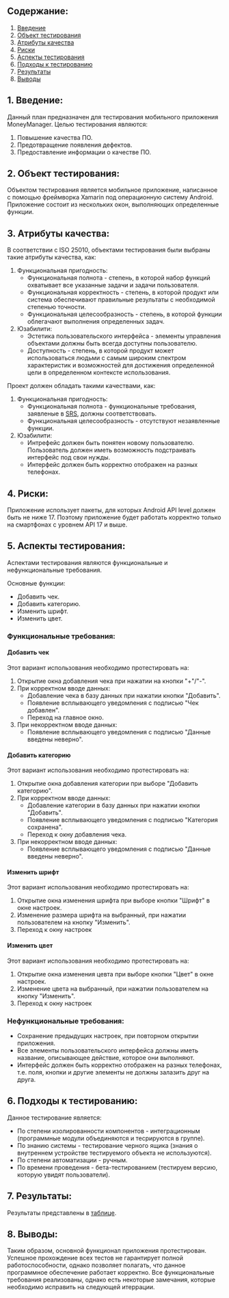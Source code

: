 ## Содержание: 

1. [Введение](#Введение) <br>
2. [Объект тестирования](#1) <br>
3. [Атрибуты качества](#2) <br>
4. [Риски](#2) <br>
5. [Аспекты тестирования](#3) <br>
6. [Подходы к тестированию](#4) <br>
7. [Результаты](#5) <br>
8. [Выводы](#6) <br>


## 1. Введение: <a name="Введение"> </a>
Данный план предназначен для тестирования мобильного приложения MoneyManager. Целью тестирования являются:
<ul>
  <li type="1">Повышение качества ПО.</li> 
  <li type="1">Предотвращение появления дефектов.</li> 
  <li type="1">Предоставление информации о качестве ПО.</li>
</ul>
 
## 2. Объект тестирования: <a name="1"> </a>
Объектом тестирования является мобильное приложение, написанное с помощью фреймворка Xamarin под операционную систему Android. Приложение состоит из нескольких окон, выполняющих определенные функции.

## 3. Атрибуты качества: <a name="2"> </a>
В соответствии с ISO 25010, объектами тестирования были выбраны такие атрибуты качества, как:
<ul>
	<li type="1">Функциональная пригодность:
	<ul>
		<li>Функциональная полнота - степень, в которой набор функций охватывает все указанные задачи и задачи пользователя.</li> 
		<li>Функциональная корректность - степень, в которой продукт или система обеспечивают правильные результаты с необходимой степенью точности.</li> 
		<li>Функциональная целесообразность - степень, в которой функции облегачают выполнения определенных задач.</li>
	</ul>
	<li type="1"> Юзабилити:
	<ul>
		<li>Эстетика пользовательского интерфейса - элементы управления объектами должны быть всегда доступны пользователю.</li> 
		<li>Доступность - степень, в которой продукт может использоваться людьми с самым широким спектром характеристик и возможностей для достижения определенной цели в определенном контексте использования.</li> 
	</ul>
</ul>
Проект должен обладать такими качествами, как:
<ul>
  <li type="1">Функциональная пригодность: 
  <ul>
	<li>Функциональная полнота - функциональные требования, заявленые в <a href=http://www.dominsoft.ru/flash.php> SRS</a>, должны соответствовать.</li> 
	<li>Функциональная целесообразность - отсутствуют незаявленные функции.</li>
  </ul>
  <li type="1">Юзабилити:
  <ul>
	<li>Интрефейс должен быть понятен новому пользователю. Пользователь должен иметь возможность подстраивать интерфейс под свои нужды.</li> 
	<li>Интерфейс должен быть корректно отображен на разных телефонах. 
  </ul>
</ul>

 

## 4. Риски: <a name="3"> </a>
Приложение использует пакеты, для которых Android API level должен быть не ниже 17. Поэтому приложение будет работать корректно только на смартфонах с уровнем API 17 и выше.

## 5. Аспекты тестирования: <a name="4"> </a>
Аспектами тестирования являются функциональные и нефункциональные требования.

Основные функции:
<ul>
	<li>Добавить чек.</li> 
	<li>Добавить категорию.</li> 
	<li>Изменить шрифт.</li>
	<li>Изменить цвет.</li>
</ul>

### Функциональные требования:

#### Добавить чек

Этот вариант использования необходимо протестировать на:
<ul>
	<li type="1"> Открытие окна добавления чека при нажатии на кнопки "+"/"-".</li>
	<li type="1"> При корректном вводе данных:
	<ul>
		<li> Добавление чека в базу данных при нажатии кнопки "Добавить".</li>
		<li>Появление всплывающего уведомления с подписью "Чек добавлен".</li> 
		<li>Переход на главное окно.</li>
    </ul>
	<li type="1"> При некорректном вводе данных: 
	<ul>
		<li>Появление всплывающего уведомления с подписью "Данные введены неверно".</li> 
    </ul>
</ul>

#### Добавить категорию
Этот вариант использования необходимо протестировать на:
<ul>
	<li type="1"> Открытие окна добавления категории при выборе "Добавить категорию".</li>
	<li type="1"> При корректном вводе данных:
	<ul>
		<li>Добавление категории в базу данных при нажатии кнопки "Добавить".</li>
		<li>Появление всплывающего уведомления с подписью "Категория сохранена".</li> 
		<li>Переход к окну добавления чека.</li>
    </ul>
	<li type="1"> При некорректном вводе данных: 
	<ul>
		<li>Появление всплывающего уведомления с подписью "Данные введены неверно".</li> 
    </ul>
</ul>

#### Изменить шрифт
Этот вариант использования необходимо протестировать на:
<ul>
	<li type="1"> Открытие окна изменения шрифта при выборе кнопки "Шрифт" в окне настроек.</li>
	<li type="1"> Изменение размера шрифта на выбранный, при нажатии пользователем на кнопку "Изменить".</li>
	<li type="1"> Переход к окну настроек </li>
</ul>

#### Изменить цвет
Этот вариант использования необходимо протестировать на:
<ul>
	<li type="1"> Открытие окна изменения цевта при выборе кнопки "Цвет" в окне настроек.</li>
	<li type="1"> Изменение цвета на выбранный, при нажатии пользователем на кнопку "Изменить".</li>
	<li type="1"> Переход к окну настроек </li>
</ul>

### Нефункциональные требования:
<ul>
	<li> Сохранение предыдущих настроек, при повторном открытии приложения.</li>
	<li> Все элементы пользовательского интерфейса должны иметь название, описывающее действие, которое они выполняют.</li>
	<li> Интерфейс должен быть корректно отображен на разных телефонах, т.е. поля, кнопки и другие элементы не должны залазить друг на друга. </li>
</ul>


## 6. Подходы к тестированию: <a name="5"> </a>
Данное тестирование является:
<ul>
	<li>По степени изолированности компонентов - интеграционным (программные модули объединяются и тесрируются в группе).</li> 
	<li>По знанию системы - тестирование черного ящика (знания о внутреннем устройстве тестируемого объекта не используются).</li> 
	<li>По степени автоматизации - ручным.</li>
	<li>По времени проведения - бета-тестированием (тестируем версию, которую увидят пользователи).</li>
</ul>

## 7. Результаты: <a name="6"> </a>
Результаты представлены в [таблице](https://github.com/DanaKlimova/Money-Manager/blob/master/Testing/Test%20Results.md).

## 8. Выводы: <a name="7"> </a>
Таким образом, основной функционал приложения протестирован. Успешное прохождение всех тестов не гарантирует полной работоспособности, однако позволяет полагать, что данное программное обеспечение работает корректно. Все функциональные требования реализованы, однако есть некоторые замечания, которые необходимо исправить на следующей итеррации.
